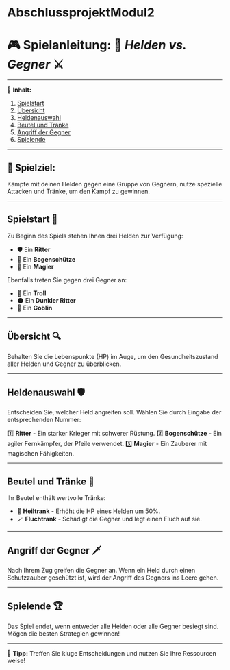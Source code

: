 # AbschlussprojektModul2
# 🎮 **Spielanleitung:** 🏹 *Helden vs. Gegner* ⚔️

---

📜 **Inhalt:**
1. [Spielstart](#spielstart-)
2. [Übersicht](#übersicht-)
3. [Heldenauswahl](#heldenauswahl-)
4. [Beutel und Tränke](#beutel-und-tränke-)
5. [Angriff der Gegner](#angriff-der-gegner-)
6. [Spielende](#spielende-)

---

## 🎯 **Spielziel:**
Kämpfe mit deinen Helden gegen eine Gruppe von Gegnern, nutze spezielle Attacken und Tränke, um den Kampf zu gewinnen.

---

## Spielstart 🏁
Zu Beginn des Spiels stehen Ihnen drei Helden zur Verfügung:
- 🛡️ Ein **Ritter**
- 🏹 Ein **Bogenschütze**
- 🧙 Ein **Magier**

Ebenfalls treten Sie gegen drei Gegner an:
- 🧟 Ein **Troll**
- 🌑 Ein **Dunkler Ritter**
- 🧝 Ein **Goblin**

---

## Übersicht 🔍
Behalten Sie die Lebenspunkte (HP) im Auge, um den Gesundheitszustand aller Helden und Gegner zu überblicken.

---

## Heldenauswahl 🛡️
Entscheiden Sie, welcher Held angreifen soll. Wählen Sie durch Eingabe der entsprechenden Nummer:

1️⃣ **Ritter** - Ein starker Krieger mit schwerer Rüstung.
2️⃣ **Bogenschütze** - Ein agiler Fernkämpfer, der Pfeile verwendet.
3️⃣ **Magier** - Ein Zauberer mit magischen Fähigkeiten.

---

## Beutel und Tränke 🎒
Ihr Beutel enthält wertvolle Tränke:

- 💚 **Heiltrank** - Erhöht die HP eines Helden um 50%.
- 🪄 **Fluchtrank** - Schädigt die Gegner und legt einen Fluch auf sie.

---

## Angriff der Gegner 🗡️
Nach Ihrem Zug greifen die Gegner an. Wenn ein Held durch einen Schutzzauber geschützt ist, wird der Angriff des Gegners ins Leere gehen.

---

## Spielende 🏆
Das Spiel endet, wenn entweder alle Helden oder alle Gegner besiegt sind. Mögen die besten Strategien gewinnen!

---

🌟 **Tipp:** Treffen Sie kluge Entscheidungen und nutzen Sie Ihre Ressourcen weise!

